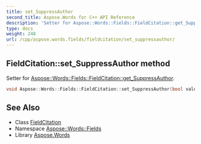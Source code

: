 ```yaml
---
title: set_SuppressAuthor
second_title: Aspose.Words for C++ API Reference
description: 'Setter for Aspose::Words::Fields::FieldCitation::get_SuppressAuthor.'
type: docs
weight: 248
url: /cpp/aspose.words.fields/fieldcitation/set_suppressauthor/
---
```

## FieldCitation::set_SuppressAuthor method


Setter for [Aspose::Words::Fields::FieldCitation::get_SuppressAuthor](../get_suppressauthor/).

```cpp
void Aspose::Words::Fields::FieldCitation::set_SuppressAuthor(bool value)
```

## See Also

* Class [FieldCitation](../)
* Namespace [Aspose::Words::Fields](../../)
* Library [Aspose.Words](../../../)
